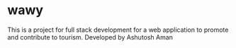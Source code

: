 # wawy
This is a project for full stack development for a web application
to promote and contribute to tourism.
Developed by Ashutosh Aman
